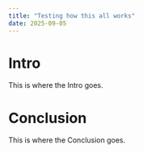 ```yaml
---
title: "Testing how this all works"
date: 2025-09-05
---
```

# Intro
This is where the Intro goes.

# Conclusion
This is where the Conclusion goes.
